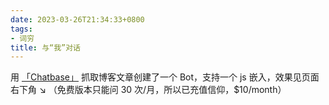 ```yaml
---
date: 2023-03-26T21:34:33+0800
tags:
- 词穷
title: 与“我”对话
---
```


用 [「Chatbase」](https://www.chatbase.co/) 抓取博客文章创建了一个 Bot，支持一个 js 嵌入，效果见页面右下角 ↘ （免费版本只能问 30 次/月，所以已充值信仰，$10/month）
